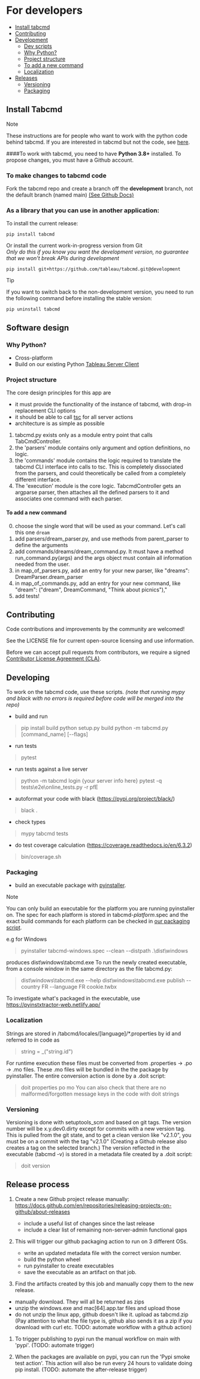 
# For developers
* [Install tabcmd](#install-tabcmd)
* [Contributing](#contributing)
* [Development](#development)
  * [Dev scripts](#dev-scripts) 
  * [Why Python\?](#why-python)
  * [Project structure](#project-structure)
  * [To add a new command](#to-add-a-new-command)
  * [Localization](#localization)
* [Releases](#releases)
  * [Versioning](#versioning)
  * [Packaging](#packaging)


## Install Tabcmd
> [!NOTE]
> These instructions are for people who want to work with the python code behind tabcmd. If you are interested in tabcmd but not the code, see [here](Readme.md).

####To work with tabcmd, you need to have **Python 3.8+** installed. To propose changes, you must have a Github account.

### To make changes to tabcmd code

Fork the tabcmd repo and create a branch off the **development** branch, not the default branch (named main) [(See Github Docs)](https://docs.github.com/en/pull-requests/collaborating-with-pull-requests/working-with-forks/fork-a-repo)


### As a library that you can use in another application:

To install the current release:
```shell
pip install tabcmd
```

Or install the current work-in-progress version from Git\
*Only do this if you know you want the development version, no guarantee that we won't break APIs during development*

```shell
pip install git+https://github.com/tableau/tabcmd.git@development
```

> [!TIP]
> If you want to switch back to the non-development version, you need to run the following command before installing the stable version:
>
>```shell
>pip uninstall tabcmd
>```

## Software design

### Why Python?

* Cross-platform
* Build on our existing Python [Tableau Server Client](https://github.com/tableau/server-client-python/)


### Project structure
The core design principles for this app are
- it must provide the functionality  of the instance of tabcmd, with drop-in replacement CLI options
- it should be able to call [tsc](https://github.com/tableau/server-client-python/) for all server actions
- architecture is as simple as possible

1. tabcmd.py exists only as a module entry point that calls TabCmdController.
2. the 'parsers' module contains only argument and option definitions, no logic.
3. the 'commands' module contains the logic required to translate the tabcmd CLI interface into calls to tsc. This is completely dissociated from the parsers, and could theoretically be called from a completely different interface.
4. The 'execution' module is the core logic. TabcmdController gets an argparse parser, then attaches all the defined parsers to it and associates one command with each parser.

#### To add a new command
0. choose the single word that will be used as your command. Let's call this one `dream`
1. add parsers/dream_parser.py, and use methods from parent_parser to define the arguments
2. add commands/dreams/dream_command.py. It must have a method run_command.py(args) and the args object must contain all information needed from the user.
3. in map_of_parsers.py, add an entry for your new parser, like "dreams": DreamParser.dream_parser
4. in map_of_commands.py, add an entry for your new command, like "dream": ("dream", DreamCommand, "Think about picnics"),"
5. add tests!

## Contributing

Code contributions and improvements by the community are welcomed!

See the LICENSE file for current open-source licensing and use information. 

Before we can accept pull requests from contributors, we require a signed [Contributor License Agreement (CLA)](http://tableau.github.io/contributing.html).
 

## Developing
To work on the tabcmd code, use these scripts.
_(note that running mypy and black with no errors is required before code will be merged into the repo)_

- build and run
> pip install build
> python setup.py build
> python -m tabcmd.py [command_name] [--flags]

- run tests
> pytest

- run tests against a live server
> python -m tabcmd login {your server info here}
> pytest -q tests\e2e\online_tests.py -r pfE

- autoformat your code with black (https://pypi.org/project/black/)
> black .

- check types 
> mypy tabcmd tests

- do test coverage calculation (https://coverage.readthedocs.io/en/6.3.2)
> bin/coverage.sh


### Packaging 
- build an executable package with [pyinstaller](https://github.com/pyinstaller/pyinstaller). 
> [!NOTE]
> You can only build an executable for the platform you are running pyinstaller on. The spec for each platform is stored in tabcmd-*platform*.spec and the exact build commands for each platform can be checked in [our packaging script](.github/workflows//package.yml).

e.g for Windows
> pyinstaller tabcmd-windows.spec --clean --distpath .\dist\windows

produces dist\windows\tabcmd.exe
To run the newly created executable, from a console window in the same directory as the file tabcmd.py:

> dist\windows\tabcmd.exe --help
> dist\windows\tabcmd.exe publish --country FR --language FR cookie.twbx

To investigate what's packaged in the executable, use https://pyinstxtractor-web.netlify.app/



### Localization

Strings are stored in /tabcmd/locales/[language]/*.properties by id and referred to in code as 
> string = _("string.id")

For runtime execution these files must be converted from .properties -> .po -> .mo files. These .mo files will be bundled in the the package by pyinstaller. The entire conversion action is done by a .doit script:
> doit properties po mo
You can also check that there are no malformed/forgotten message keys in the code with 
> doit strings

### Versioning

Versioning is done with setuptools_scm and based on git tags. The version number will be x.y.dev0.dirty except for commits with a new version tag.
 This is pulled from the git state, and to get a clean version like "v2.1.0", you must be on a commit with the tag "v2.1.0" (Creating a Github release also creates a tag on the selected branch.) 
The version reflected in the executable (tabcmd -v) is stored in a metadata file created by a .doit script:
> doit version

## Release process

1. Create a new Github project release manually: https://docs.github.com/en/repositories/releasing-projects-on-github/about-releases
    - include a useful list of changes since the last release
    - include a clear list of remaining non-server-admin functional gaps

1. This will trigger our github packaging action to run on 3 different OSs.
    - write an updated metadata file with the correct version number.
    - build the python wheel
    - run pyinstaller to create executables
    - save the executable as an artifact on that job.

1. Find the artifacts created by this job and manually copy them to the new release. 
- manually download. They will all be returned as zips
- unzip the windows.exe and mac[64].app.tar files and upload those
- do not unzip the linux app, github doesn't like it. upload as tabcmd.zip
(Pay attention to what the file type is, github also sends it as a zip if you download with curl etc. TODO: automate workflow with a github action)

1. To trigger publishing to pypi run the manual workflow on main with 'pypi'. (TODO: automate trigger)

1. When the packages are available on pypi, you can run the 'Pypi smoke test action'. This action will also be run every 24 hours to validate doing pip install. (TODO: automate the after-release trigger)


